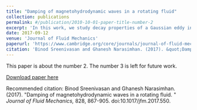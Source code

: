 ```yaml
---
title: "Damping of magnetohydrodynamic waves in a rotating fluid"
collection: publications
permalink: #/publication/2010-10-01-paper-title-number-2
excerpt: 'In this work, we study decay properties of a Gaussian eddy in the presence of background magnetic field and rotation in the low-magnetic Reynolds number (Rm) limit. In the absence of rotation, the eddy would evolve as an Alfven wave whose decay properties were studied in detail in Moffatt (1967). When rotation is added, the perturbation propagates as a Magneto-Coriolis (MC) wave. The corresponding decay laws for its kinetic and magnetic energies are obtained, and implications for the Earth's core is discussed in this paper.'
date: 2017-09-12
venue: 'Journal of Fluid Mechanics'
paperurl: 'https://www.cambridge.org/core/journals/journal-of-fluid-mechanics/article/damping-of-magnetohydrodynamic-waves-in-a-rotating-fluid/B9759A2BD57302970F59CA8B90BB436C'
citation: 'Binod Sreenivasan and Ghanesh Narasimhan. (2017). &quot;Damping of magnetohydrodynamic waves in a rotating fluid. &quot; <i>Journal of Fluid Mechanics, </i> 828, 867-905. doi:10.1017/jfm.2017.550.'
---
```

This paper is about the number 2. The number 3 is left for future work.

[Download paper here](https://www.cambridge.org/core/journals/journal-of-fluid-mechanics/article/damping-of-magnetohydrodynamic-waves-in-a-rotating-fluid/B9759A2BD57302970F59CA8B90BB436C)

Recommended citation: Binod Sreenivasan and Ghanesh Narasimhan. (2017). &quot;Damping of magnetohydrodynamic waves in a rotating fluid. &quot; <i>Journal of Fluid Mechanics, </i> 828, 867-905. doi:10.1017/jfm.2017.550.
